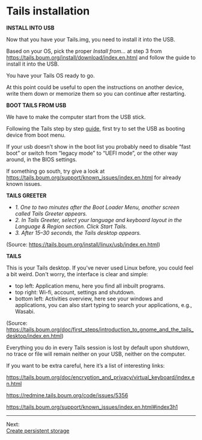 # Tails installation

**INSTALL INTO USB**

Now that you have your Tails.img, you need to install it into the USB. 

Based on your OS, pick the proper *Install from…* at step 3 from https://tails.boum.org/install/download/index.en.html and follow the guide to install it into the USB. 

You have your Tails OS ready to go.

At this point could be useful to open the instructions on another device, write them down or memorize them so you can continue after restarting.

**BOOT TAILS FROM USB**

We have to make the computer start from the USB stick.

Following the Tails step by step [guide](https://tails.boum.org/install/linux/usb/#back), first try to set the USB as booting device from boot menu. 

If your usb doesn’t show in the boot list you probably need to disable “fast boot” or switch from “legacy mode” to “UEFI mode”, or the other way around, in the BIOS settings.

If something go south, try give a look at https://tails.boum.org/support/known_issues/index.en.html for already known issues. 

**TAILS GREETER**

* *1. One to two minutes after the Boot Loader Menu, another screen called Tails Greeter appears.*
* *2. In Tails Greeter, select your language and keyboard layout in the Language & Region section. Click Start Tails.*
* *3. After 15–30 seconds, the Tails desktop appears.*

(Source: https://tails.boum.org/install/linux/usb/index.en.html)

**TAILS**

This is your Tails desktop. If you've never used Linux before, you could feel a bit weird. Don't worry, the interface is clear and simple:

* top left: Application menu, here you find all inbuilt programs.
* top right: Wi-fi, account, settings and shutdown.
* bottom left: Activities overview, here see your windows and applications, you can also start typing to search your applications, e.g., Wasabi.

(Source: https://tails.boum.org/doc/first_steps/introduction_to_gnome_and_the_tails_desktop/index.en.html)

Everything you do in every Tails session is lost by default upon shutdown, no trace or file will remain neither on your USB, neither on the computer. 

If you want to be extra careful, here it’s a list of interesting links:

https://tails.boum.org/doc/encryption_and_privacy/virtual_keyboard/index.en.html

https://redmine.tails.boum.org/code/issues/5356

https://tails.boum.org/support/known_issues/index.en.html#index3h1

---
Next:  
[Create persistent storage](Create_persistent_storage.md)
